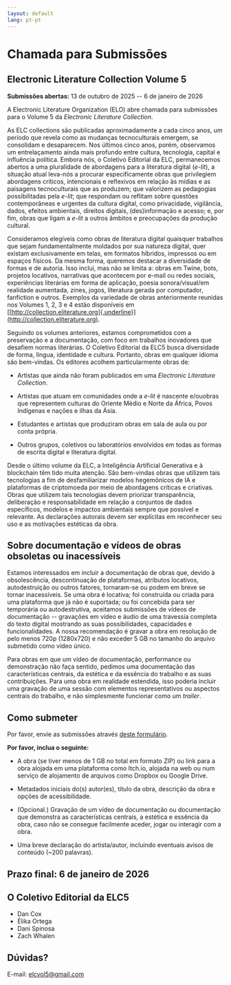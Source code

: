 ```yaml
---
layout: default
lang: pt-pt
---
```


# Chamada para Submissões

## Electronic Literature Collection Volume 5

**Submissões abertas:** 13 de outubro de 2025 -- 6 de janeiro de 2026

A Electronic Literature Organization (ELO) abre chamada para submissões
para o Volume 5 da *Electronic Literature Collection*.

As ELC collections são publicadas aproximadamente a cada cinco anos, um
período que revela como as mudanças tecnoculturais emergem, se
consolidam e desaparecem. Nos últimos cinco anos, porém, observamos um
entrelaçamento ainda mais profundo entre cultura, tecnologia, capital e
influência política. Embora nós, o Coletivo Editorial da ELC,
permanecemos abertos a uma pluralidade de abordagens para a literatura
digital (*e-lit*), a situação atual leva-nós a procurar especificamente
obras que privilegiem abordagens críticos, intencionais e reflexivos em
relação às mídias e as paisagens tecnoculturais que as produzem; que
valorizem as pedagogias possibilitadas pela *e-lit*; que respondam ou
reflitam sobre questões contemporâneas e urgentes da cultura digital,
como privacidade, vigilância, dados, efeitos ambientais, direitos
digitais, (des)informação e acesso; e, por fim, obras que ligam a
*e-lit* a outros âmbitos e preocupações da produção cultural.

Consideramos elegíveis como obras de literatura digital quaisquer
trabalhos que sejam fundamentalmente moldados por sua natureza digital,
quer existam exclusivamente em telas, em formatos híbridos, impressos ou
em espaços físicos. Da mesma forma, queremos destacar a diversidade de
formas e de autoria. Isso inclui, mas não se limita a: obras em Twine,
bots, projetos locativos, narrativas que acontecem por e-mail ou redes
sociais, experiências literárias em forma de aplicação, poesia
sonora/visual/em realidade aumentada, zines, jogos, literatura gerada
por computador, fanfiction e outros. Exemplos da variedade de obras
anteriormente reunidas nos Volumes 1, 2, 3 e 4 estão disponíveis em
[[http://collection.eliterature.org]{.underline}](http://collection.eliterature.org).

Seguindo os volumes anteriores, estamos comprometidos com a preservação
e a documentação, com foco em trabalhos inovadores que desafiem normas
literárias. O Coletivo Editorial da ELC5 busca diversidade de forma,
língua, identidade e cultura. Portanto, obras em qualquer idioma são
bem-vindas. Os editores acolhem particularmente obras de:

- Artistas que ainda não foram publicados em uma *Electronic Literature Collection*.

- Artistas que atuam em comunidades onde a *e-lit* é nascente e/ouobras que representem culturas do Oriente Médio e Norte da África, Povos Indígenas e nações e ilhas da Ásia.
- Estudantes e artistas que produziram obras em sala de aula ou por conta própria.
- Outros grupos, coletivos ou laboratórios envolvidos em todas as formas de escrita digital e literatura digital.

Desde o último volume da ELC, a Inteligência Artificial Generativa e à
blockchain têm tido muita atenção. Sâo bem-vindas obras que utilizem
tais tecnologias a fim de desfamiliarizar modelos hegemônicos de IA e
plataformas de criptomoeda por meio de abordagens críticas e criativas.
Obras que utilizem tais tecnologias devem priorizar transparência,
deliberação e responsabilidade em relação a conjuntos de dados
específicos, modelos e impactos ambientais sempre que possível e
relevante. As declarações autorais devem ser explícitas em reconhecer
seu uso e as motivações estéticas da obra.

## Sobre documentação e vídeos de obras obsoletas ou inacessíveis

Estamos interessados em incluir a documentação de obras que, devido à
obsolescência, descontinuação de plataformas, atributos locativos,
autodestruição ou outros fatores, tornaram-se ou podem em breve se
tornar inacessíveis. Se uma obra é locativa; foi construída ou criada
para uma plataforma que já não é suportada; ou foi concebida para ser
temporária ou autodestrutiva, aceitamos submissões de vídeos de
documentação -- gravações em vídeo e áudio de uma travessia completa do
texto digital mostrando as suas possibilidades, capacidades e
funcionalidades. A nossa recomendação é gravar a obra em resolução de
pelo menos 720p (1280x720) e não exceder 5 GB no tamanho do arquivo
submetido como vídeo único.

Para obras em que um vídeo de documentação, performance ou demonstração
não faça sentido, pedimos uma documentação das características centrais,
da estética e da essência do trabalho e as suas contribuições. Para uma
obra em realidade estendida, isso poderia incluir uma gravação de uma
sessão com elementos representativos ou aspectos centrais do trabalho, e
não simplesmente funcionar como um *trailer*.

## Como submeter

Por favor, envie as submissões através [deste formulário](https://forms.gle/Ftir1rj4NBoBBNJJA).

**Por favor, inclua o seguinte:**

- A obra (se tiver menos de 1 GB no total em formato ZIP) ou link para a obra alojada em uma plataforma como Itch.io, alojada na web ou num serviço de alojamento de arquivos como Dropbox ou Google Drive.

- Metadados iniciais do(s) autor(es), título da obra, descrição da obra e opções de acessibilidade.

- (Opcional.) Gravação de um vídeo de documentação ou documentação que demonstra as características centrais, a estética e essência da obra, caso não se consegue facilmente aceder, jogar ou interagir com a obra.

- Uma breve declaração do artista/autor, incluindo eventuais avisos de conteúdo (\~200 palavras).

## Prazo final: 6 de janeiro de 2026

## O Coletivo Editorial da ELC5

- Dan Cox
- Élika Ortega
- Dani Spinosa
- Zach Whalen

## Dúvidas?

E-mail: [elcvol5@gmail.com](mailto:elcvol5@gmail.com)
